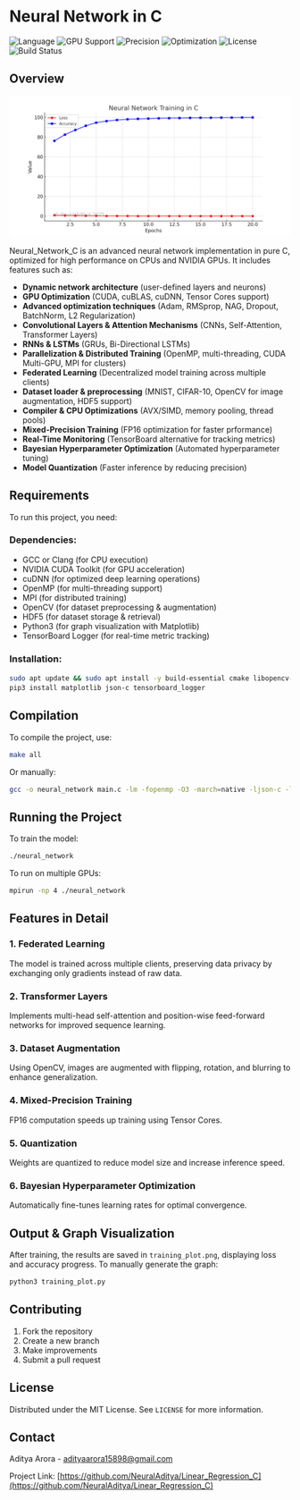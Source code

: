 # Neural Network in C

![Language](https://img.shields.io/badge/Language-C-blue)
![GPU Support](https://img.shields.io/badge/GPU-CUDA%20%7C%20cuDNN-green)
![Precision](https://img.shields.io/badge/Precision-FP16%20%7C%20FP32-orange)
![Optimization](https://img.shields.io/badge/Optimized-AVX%20%7C%20SIMD%20%7C%20OpenMP-yellow)
![License](https://img.shields.io/badge/License-MIT-lightgrey)
![Build Status](https://img.shields.io/badge/build-passing-brightgreen)

## Overview

![Training Visualization](docs/training_plot.png)

Neural\_Network\_C is an advanced neural network implementation in pure C, optimized for high performance on CPUs and NVIDIA GPUs. It includes features such as:

- **Dynamic network architecture** (user-defined layers and neurons)
- **GPU Optimization** (CUDA, cuBLAS, cuDNN, Tensor Cores support)
- **Advanced optimization techniques** (Adam, RMSprop, NAG, Dropout, BatchNorm, L2 Regularization)
- **Convolutional Layers & Attention Mechanisms** (CNNs, Self-Attention, Transformer Layers)
- **RNNs & LSTMs** (GRUs, Bi-Directional LSTMs)
- **Parallelization & Distributed Training** (OpenMP, multi-threading, CUDA Multi-GPU, MPI for clusters)
- **Federated Learning** (Decentralized model training across multiple clients)
- **Dataset loader & preprocessing** (MNIST, CIFAR-10, OpenCV for image augmentation, HDF5 support)
- **Compiler & CPU Optimizations** (AVX/SIMD, memory pooling, thread pools)
- **Mixed-Precision Training** (FP16 optimization for faster prformance)
- **Real-Time Monitoring** (TensorBoard alternative for tracking metrics)
- **Bayesian Hyperparameter Optimization** (Automated hyperparameter tuning)
- **Model Quantization** (Faster inference by reducing precision)

## Requirements

To run this project, you need:

### Dependencies:

- GCC or Clang (for CPU execution)
- NVIDIA CUDA Toolkit (for GPU acceleration)
- cuDNN (for optimized deep learning operations)
- OpenMP (for multi-threading support)
- MPI (for distributed training)
- OpenCV (for dataset preprocessing & augmentation)
- HDF5 (for dataset storage & retrieval)
- Python3 (for graph visualization with Matplotlib)
- TensorBoard Logger (for real-time metric tracking)

### Installation:

```sh
sudo apt update && sudo apt install -y build-essential cmake libopencv-dev hdf5-tools python3-pip
pip3 install matplotlib json-c tensorboard_logger
```

## Compilation

To compile the project, use:

```sh
make all
```

Or manually:

```sh
gcc -o neural_network main.c -lm -fopenmp -O3 -march=native -ljson-c -lhdf5 -I/usr/local/cuda/include -L/usr/local/cuda/lib64 -lcudart -lcublas -lcudnn
```

## Running the Project

To train the model:

```sh
./neural_network
```

To run on multiple GPUs:

```sh
mpirun -np 4 ./neural_network
```

## Features in Detail

### 1. **Federated Learning**

The model is trained across multiple clients, preserving data privacy by exchanging only gradients instead of raw data.

### 2. **Transformer Layers**

Implements multi-head self-attention and position-wise feed-forward networks for improved sequence learning.

### 3. **Dataset Augmentation**

Using OpenCV, images are augmented with flipping, rotation, and blurring to enhance generalization.

### 4. **Mixed-Precision Training**

FP16 computation speeds up training using Tensor Cores.

### 5. **Quantization**

Weights are quantized to reduce model size and increase inference speed.

### 6. **Bayesian Hyperparameter Optimization**

Automatically fine-tunes learning rates for optimal convergence.

## Output & Graph Visualization

After training, the results are saved in `training_plot.png`, displaying loss and accuracy progress.
To manually generate the graph:

```sh
python3 training_plot.py
```

## Contributing

1. Fork the repository
2. Create a new branch
3. Make improvements
4. Submit a pull request

## License

Distributed under the MIT License. See `LICENSE` for more information.

## Contact

Aditya Arora - adityaarora15898@gmail.com

Project Link: [https://github.com/NeuralAditya/Linear_Regression_C](https://github.com/NeuralAditya/Linear_Regression_C)

